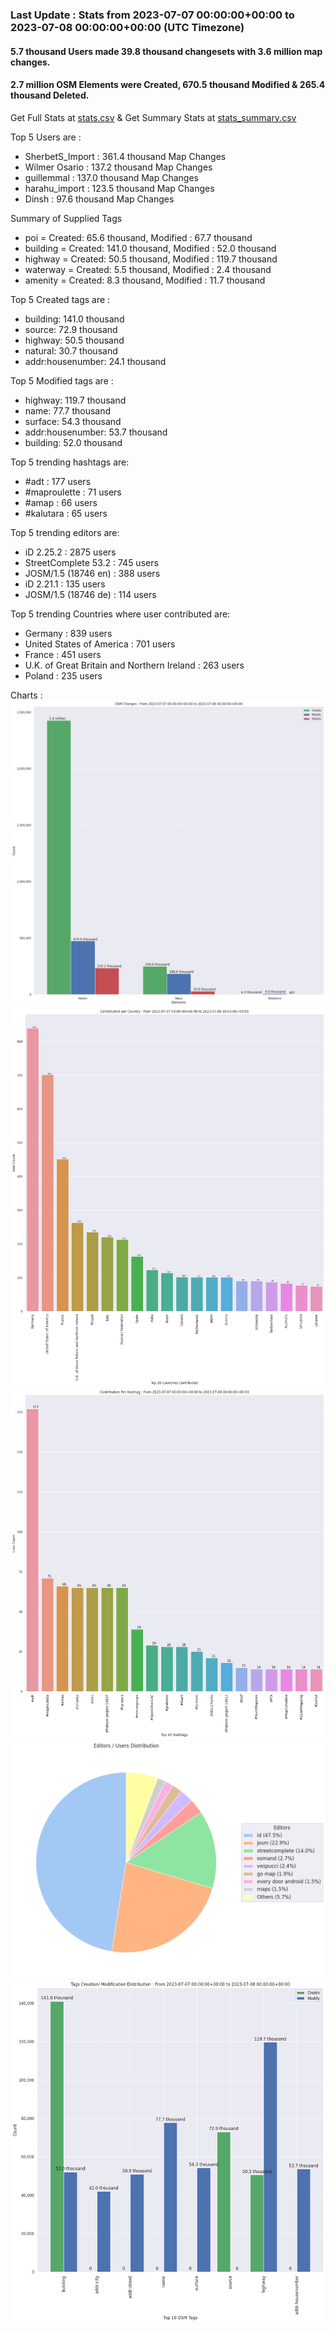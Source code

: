 ### Last Update : Stats from 2023-07-07 00:00:00+00:00 to 2023-07-08 00:00:00+00:00 (UTC Timezone)

#### 5.7 thousand Users made 39.8 thousand changesets with 3.6 million map changes.
#### 2.7 million OSM Elements were Created, 670.5 thousand Modified & 265.4 thousand Deleted.
Get Full Stats at [stats.csv](/stats/Global/Daily/stats.csv)
 & Get Summary Stats at [stats_summary.csv](/stats/Global/Daily/stats_summary.csv)

Top 5 Users are : 
- SherbetS_Import : 361.4 thousand Map Changes
- Wilmer Osario : 137.2 thousand Map Changes
- guillemmal : 137.0 thousand Map Changes
- harahu_import : 123.5 thousand Map Changes
- Dinsh : 97.6 thousand Map Changes

Summary of Supplied Tags
- poi = Created: 65.6 thousand, Modified : 67.7 thousand
- building = Created: 141.0 thousand, Modified : 52.0 thousand
- highway = Created: 50.5 thousand, Modified : 119.7 thousand
- waterway = Created: 5.5 thousand, Modified : 2.4 thousand
- amenity = Created: 8.3 thousand, Modified : 11.7 thousand


Top 5 Created tags are :
- building: 141.0 thousand
- source: 72.9 thousand
- highway: 50.5 thousand
- natural: 30.7 thousand
- addr:housenumber: 24.1 thousand


Top 5 Modified tags are :
- highway: 119.7 thousand
- name: 77.7 thousand
- surface: 54.3 thousand
- addr:housenumber: 53.7 thousand
- building: 52.0 thousand


Top 5 trending hashtags are:
- #adt : 177 users
- #maproulette : 71 users
- #amap : 66 users
- #kalutara : 65 users


Top 5 trending editors are:
- iD 2.25.2 : 2875 users
- StreetComplete 53.2 : 745 users
- JOSM/1.5 (18746 en) : 388 users
- iD 2.21.1 : 135 users
- JOSM/1.5 (18746 de) : 114 users


Top 5 trending Countries where user contributed are:
- Germany : 839 users
- United States of America : 701 users
- France : 451 users
- U.K. of Great Britain and Northern Ireland : 263 users
- Poland : 235 users


 Charts : 
![Alt text](./stats_osm_changes.png) 
![Alt text](./stats_users_per_country.png) 
![Alt text](./stats_users_per_hashtag.png) 
![Alt text](./stats_editors_pie_chart.png) 
![Alt text](./stats_tags.png) 
